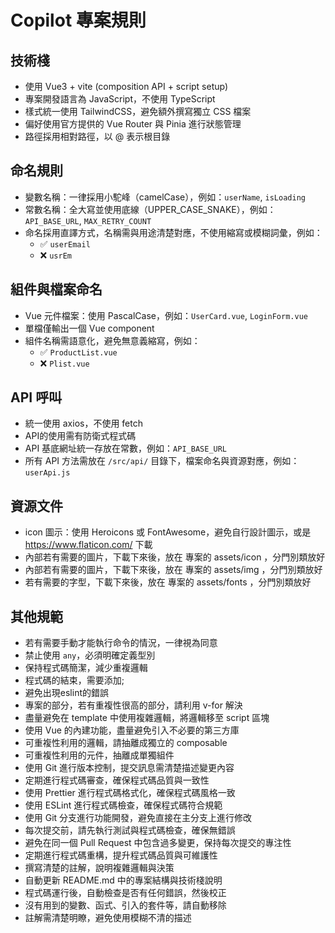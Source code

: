 # Copilot 專案規則

<!-- 定義清楚規則與開發原則 -->

## 技術棧

- 使用 Vue3 + vite (composition API + script setup)
- 專案開發語言為 JavaScript，不使用 TypeScript
- 樣式統一使用 TailwindCSS，避免額外撰寫獨立 CSS 檔案
- 偏好使用官方提供的 Vue Router 與 Pinia 進行狀態管理
- 路徑採用相對路徑，以 @ 表示根目錄

## 命名規則

- 變數名稱：一律採用小駝峰（camelCase），例如：`userName`, `isLoading`
- 常數名稱：全大寫並使用底線（UPPER_CASE_SNAKE），例如：`API_BASE_URL`, `MAX_RETRY_COUNT`
- 命名採用直譯方式，名稱需與用途清楚對應，不使用縮寫或模糊詞彙，例如：
  - ✅ `userEmail`
  - ❌ `usrEm`

## 組件與檔案命名

- Vue 元件檔案：使用 PascalCase，例如：`UserCard.vue`, `LoginForm.vue`
- 單檔僅輸出一個 Vue component
- 組件名稱需語意化，避免無意義縮寫，例如：
  - ✅ `ProductList.vue`
  - ❌ `Plist.vue`

## API 呼叫

- 統一使用 axios，不使用 fetch
- API的使用需有防衛式程式碼
- API 基底網址統一存放在常數，例如：`API_BASE_URL`
- 所有 API 方法需放在 `/src/api/` 目錄下，檔案命名與資源對應，例如：`userApi.js`

## 資源文件

- icon 圖示：使用 Heroicons 或 FontAwesome，避免自行設計圖示，或是 https://www.flaticon.com/ 下載
- 內部若有需要的圖片，下載下來後，放在 專案的 assets/icon ，分門別類放好
- 內部若有需要的圖片，下載下來後，放在 專案的 assets/img ，分門別類放好
- 若有需要的字型，下載下來後，放在 專案的 assets/fonts ，分門別類放好

## 其他規範

- 若有需要手動才能執行命令的情況，一律視為同意
  <!-- - 使用 TypeScript 作為主要語言（若專案還是 .js，可循序漸進轉換） -->
  <!-- - 表單驗證建議使用 Zod -->
- 禁止使用 `any`，必須明確定義型別
- 保持程式碼簡潔，減少重複邏輯
- 程式碼的結束，需要添加;
- 避免出現eslint的錯誤
- 專案的部分，若有重複性很高的部分，請利用 v-for 解決
- 盡量避免在 template 中使用複雜邏輯，將邏輯移至 script 區塊
- 使用 Vue 的內建功能，盡量避免引入不必要的第三方庫
- 可重複性利用的邏輯，請抽離成獨立的 composable
- 可重複性利用的元件，抽離成單獨組件
- 使用 Git 進行版本控制，提交訊息需清楚描述變更內容
- 定期進行程式碼審查，確保程式碼品質與一致性
- 使用 Prettier 進行程式碼格式化，確保程式碼風格一致
- 使用 ESLint 進行程式碼檢查，確保程式碼符合規範
- 使用 Git 分支進行功能開發，避免直接在主分支上進行修改
- 每次提交前，請先執行測試與程式碼檢查，確保無錯誤
- 避免在同一個 Pull Request 中包含過多變更，保持每次提交的專注性
- 定期進行程式碼重構，提升程式碼品質與可維護性
- 撰寫清楚的註解，說明複雜邏輯與決策
- 自動更新 README.md 中的專案結構與技術棧說明
- 程式碼運行後，自動檢查是否有任何錯誤，然後校正
- 沒有用到的變數、函式、引入的套件等，請自動移除
- 註解需清楚明瞭，避免使用模糊不清的描述
